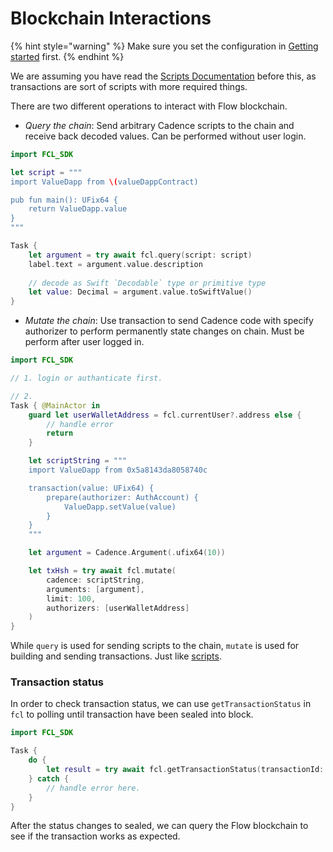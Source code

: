 # Blockchain Interactions

{% hint style="warning" %}
Make sure you set the configuration in [Getting started](getting-started.md) first.
{% endhint %}

We are assuming you have read the [Scripts Documentation](https://docs.onflow.org/fcl/reference/scripts/) before this, as transactions are sort of scripts with more required things.

There are two different operations to interact with Flow blockchain.

* _Query the chain_: Send arbitrary Cadence scripts to the chain and receive back decoded values. Can be performed without user login.

```swift
import FCL_SDK

let script = """
import ValueDapp from \(valueDappContract)

pub fun main(): UFix64 {
    return ValueDapp.value
}
"""

Task {
    let argument = try await fcl.query(script: script)
    label.text = argument.value.description
    
    // decode as Swift `Decodable` type or primitive type
    let value: Decimal = argument.value.toSwiftValue()
}
```

* _Mutate the chain_: Use transaction to send Cadence code with specify authorizer to perform permanently state changes on chain. Must be perform after user logged in.

```swift
import FCL_SDK

// 1. login or authanticate first.

// 2.
Task { @MainActor in
    guard let userWalletAddress = fcl.currentUser?.address else {
        // handle error
        return
    }

    let scriptString = """
    import ValueDapp from 0x5a8143da8058740c

    transaction(value: UFix64) {
        prepare(authorizer: AuthAccount) {
            ValueDapp.setValue(value)
        }
    }
    """

    let argument = Cadence.Argument(.ufix64(10))

    let txHsh = try await fcl.mutate(
        cadence: scriptString,
        arguments: [argument],
        limit: 100,
        authorizers: [userWalletAddress]
    )
}
```

While `query` is used for sending scripts to the chain, `mutate` is used for building and sending transactions. Just like [scripts](https://docs.onflow.org/fcl/reference/scripts/).

### Transaction status

In order to check transaction status, we can use `getTransactionStatus` in `fcl` to polling until transaction have been sealed into block.

```swift
import FCL_SDK

Task {
    do {
        let result = try await fcl.getTransactionStatus(transactionId: txHash)
    } catch {
        // handle error here.
    }
}
```

After the status changes to sealed, we can query the Flow blockchain to see if the transaction works as expected.
